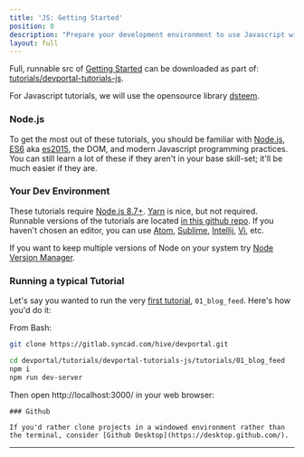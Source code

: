 ```yaml
---
title: 'JS: Getting Started'
position: 0
description: "Prepare your development environment to use Javascript with the Steem blockchain."
layout: full
---              
```

<span class="fa-pull-left top-of-tutorial-repo-link"><span class="first-word">Full</span>, runnable src of [Getting Started](https://gitlab.syncad.com/hive/devportal/-/tree/develop/tutorials/devportal-tutorials-js/tutorials/00_getting_started) can be downloaded as part of: [tutorials/devportal-tutorials-js](https://gitlab.syncad.com/hive/devportal/-/tree/develop/tutorials/devportal-tutorials-js).</span>
<br>



For Javascript tutorials, we will use the opensource library [dsteem](https://github.com/steemit/dsteem).

### Node.js

To get the most out of these tutorials, you should be familiar with [Node.js](https://nodejs.org/en/), [ES6](https://babeljs.io/learn-es2015/) aka [es2015](http://www.ecma-international.org/ecma-262/6.0/), the DOM, and modern Javascript programming practices.
You can still learn a lot of these if they aren't in your base skill-set; it'll be much easier if they are.

### Your Dev Environment

These tutorials require [Node.js 8.7+](https://nodejs.org/en/download/). [Yarn](https://yarnpkg.com/en/) is nice, but not required. Runnable versions of the tutorials are located [in this github repo](https://gitlab.syncad.com/hive/devportal/-/tree/master/tutorials/devportal-tutorials-js).
If you haven't chosen an editor, you can use [Atom](https://atom.io/), [Sublime](https://www.sublimetext.com/), [Intellij](https://www.jetbrains.com/idea/), [Vi](https://en.wikipedia.org/wiki/Vi), etc.

If you want to keep multiple versions of Node on your system try [Node Version Manager](https://github.com/creationix/nvm).

### Running a typical Tutorial

Let's say you wanted to run the very [first tutorial](blog_feed), `01_blog_feed`. Here's how you'd do it:

From Bash:

```bash
git clone https://gitlab.syncad.com/hive/devportal.git

cd devportal/tutorials/devportal-tutorials-js/tutorials/01_blog_feed
npm i
npm run dev-server
```

Then open http://localhost:3000/ in your web browser:

```
### Github

If you'd rather clone projects in a windowed environment rather than the terminal, consider [Github Desktop](https://desktop.github.com/).
```


---
